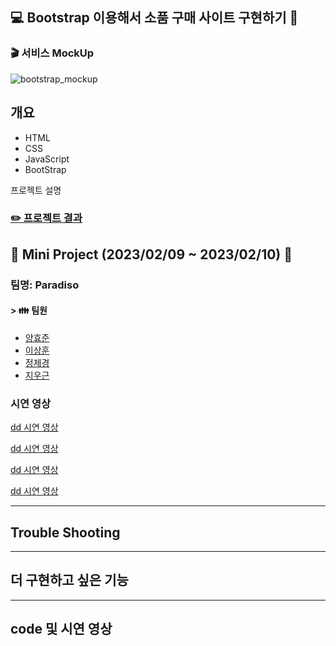 ## :computer: Bootstrap 이용해서 소품 구매 사이트 구현하기 :department_store:

### :clapper: 서비스 MockUp

![bootstrap_mockup](https://user-images.githubusercontent.com/84713532/217990846-b18b808a-e326-44ea-bf22-9fbc58f937d5.gif)

## 개요

- HTML
- CSS
- JavaScript
- BootStrap

프로젝트 설명

### [:pencil2: 프로젝트 결과]()

## :pencil: Mini Project (2023/02/09 ~ 2023/02/10) :date:

###  팀명: Paradiso

#### > :family: 팀원

- [양효준](https://github.com/Hyojoon-Yang)
- [이상훈](https://github.com/Downnote)
- [정제경](https://github.com/bmr03016)
- [지우근](https://github.com/UGeunJi)


### 시연 영상

[dd 시연 영상](#dd-시연-영상)

[dd 시연 영상](dd-시연-영상)

[dd 시연 영상](#dd-시연-영상)

[dd 시연 영상](#dd-시연-영상)

---

## Trouble Shooting



---

## 더 구현하고 싶은 기능 

---

## code 및 시연 영상
